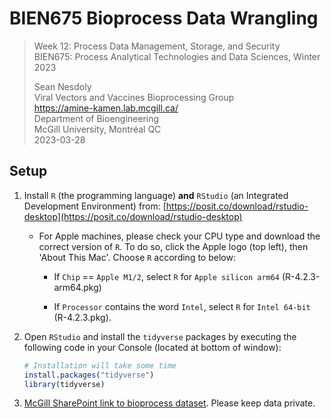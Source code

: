 # BIEN675 Bioprocess Data Wrangling

> Week 12: Process Data Management, Storage, and Security  
> BIEN675: Process Analytical Technologies and Data Sciences, Winter 2023  
>  
> Sean Nesdoly  
> Viral Vectors and Vaccines Bioprocessing Group  
> https://amine-kamen.lab.mcgill.ca/  
> Department of Bioengineering  
> McGill University, Montréal QC  
> 2023-03-28

## Setup
1. Install `R` (the programming language) **and** `RStudio` (an Integrated
   Development Environment) from:
   [https://posit.co/download/rstudio-desktop](https://posit.co/download/rstudio-desktop)

   - For Apple machines, please check your CPU type and download the correct
     version of `R`. To do so, click the Apple logo (top left), then 'About This
     Mac'. Choose `R` according to below:

     + If `Chip` == `Apple M1/2`, select `R` for `Apple silicon arm64`
       (R-4.2.3-arm64.pkg)

     + If `Processor` contains the word `Intel`, select `R` for `Intel 64-bit`
       (R-4.2.3.pkg).

2. Open `RStudio` and install the `tidyverse` packages by executing the
   following code in your Console (located at bottom of window):

   ``` R
   # Installation will take some time
   install.packages("tidyverse")
   library(tidyverse)
   ```

3. [McGill SharePoint link to bioprocess dataset](https://mcgill.sharepoint.com/:x:/s/DigitalTwin_Group/EVuf3-KN_iZKmV5SbsQKwXMB62FphjT3LvzEOIFKDhtMSQ?e=ZiuhX5).
   Please keep data private.

